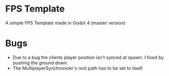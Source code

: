 # FPS Template
A simple FPS Template made in Godot 4 (master version)

# Bugs
* Due to a bug the clients player position isn't synced at spawn. I fixed by pushing the ground down.
* The MultiplayerSynchronizer's root path has to be set to itself.
